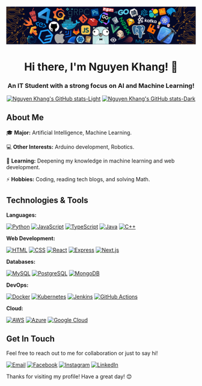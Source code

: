 <div align="center">

![Background Image](./images/background.png)

# Hi there, I'm Nguyen Khang! 👋

### An IT Student with a strong focus on AI and Machine Learning!

[![Nguyen Khang's GitHub stats-Light](https://github-readme-stats.vercel.app/api?username=khangronky&show_icons=true&theme=shadow_blue#gh-light-mode-only)](https://github.com/anuraghazra/github-readme-stats#gh-light-mode-only)
[![Nguyen Khang's GitHub stats-Dark](https://github-readme-stats.vercel.app/api?username=khangronky&show_icons=true&theme=radical#gh-dark-mode-only)](https://github.com/anuraghazra/github-readme-stats#gh-dark-mode-only)

</div>

## About Me

🎓 **Major:** Artificial Intelligence, Machine Learning.

💻 **Other Interests:** Arduino development, Robotics.

🌱 **Learning:** Deepening my knowledge in machine learning and web development.

⚡ **Hobbies:** Coding, reading tech blogs, and solving Math.

## Technologies & Tools

**Languages:**

<a href="https://www.python.org/"><img src="https://cdn.jsdelivr.net/npm/devicon/icons/python/python-original.svg" alt="Python" width="50" height="50"/></a>
<a href="https://www.javascript.com/"><img src="https://cdn.jsdelivr.net/npm/devicon/icons/javascript/javascript-original.svg" alt="JavaScript" width="50" height="50"/></a>
<a href="https://www.typescriptlang.org/"><img src="https://cdn.jsdelivr.net/npm/devicon/icons/typescript/typescript-original.svg" alt="TypeScript" width="50" height="50"/></a>
<a href="https://www.java.com/"><img src="https://cdn.jsdelivr.net/npm/devicon/icons/java/java-original.svg" alt="Java" width="50" height="50"/></a>
<a href="https://isocpp.org/"><img src="https://cdn.jsdelivr.net/npm/devicon/icons/cplusplus/cplusplus-original.svg" alt="C++" width="50" height="50"/></a>

**Web Development:**

<a href="https://developer.mozilla.org/en-US/docs/Web/HTML"><img src="https://cdn.jsdelivr.net/npm/devicon/icons/html5/html5-original.svg" alt="HTML" width="50" height="50"/></a>
<a href="https://developer.mozilla.org/en-US/docs/Web/CSS"><img src="https://cdn.jsdelivr.net/npm/devicon/icons/css3/css3-original.svg" alt="CSS" width="50" height="50"/></a>
<a href="https://reactjs.org/"><img src="https://cdn.jsdelivr.net/npm/devicon/icons/react/react-original.svg" alt="React" width="50" height="50"/></a>
<a href="https://expressjs.com/"><img src="https://cdn.jsdelivr.net/npm/devicon/icons/express/express-original.svg" alt="Express" width="50" height="50"/></a>
<a href="https://nextjs.org/"><img src="https://cdn.jsdelivr.net/npm/devicon/icons/nextjs/nextjs-original.svg" alt="Next.js" width="50" height="50"/></a>

**Databases:**

<a href="https://www.mysql.com/"><img src="https://cdn.jsdelivr.net/npm/devicon/icons/mysql/mysql-original.svg" alt="MySQL" width="50" height="50"/></a>
<a href="https://www.postgresql.org/"><img src="https://cdn.jsdelivr.net/npm/devicon/icons/postgresql/postgresql-original.svg" alt="PostgreSQL" width="50" height="50"/></a>
<a href="https://www.mongodb.com/"><img src="https://cdn.jsdelivr.net/npm/devicon/icons/mongodb/mongodb-original.svg" alt="MongoDB" width="50" height="50"/></a>

**DevOps:**

<a href="https://www.docker.com/"><img src="https://cdn.jsdelivr.net/npm/devicon/icons/docker/docker-original.svg" alt="Docker" width="50" height="50"/></a>
<a href="https://kubernetes.io/"><img src="https://cdn.jsdelivr.net/npm/devicon/icons/kubernetes/kubernetes-plain.svg" alt="Kubernetes" width="50" height="50"/></a>
<a href="https://www.jenkins.io/"><img src="https://cdn.jsdelivr.net/npm/devicon/icons/jenkins/jenkins-original.svg" alt="Jenkins" width="50" height="50"/></a>
<a href="https://github.com/features/actions"><img src="https://cdn.jsdelivr.net/npm/devicon/icons/github/github-original.svg" alt="GitHub Actions" width="50" height="50"/></a>

**Cloud:**

<a href="https://aws.amazon.com/"><img src="https://cdn.jsdelivr.net/npm/devicon/icons/amazonwebservices/amazonwebservices-original-wordmark.svg" alt="AWS" width="50" height="50"/></a>
<a href="https://azure.microsoft.com/"><img src="https://cdn.jsdelivr.net/npm/devicon/icons/azure/azure-original.svg" alt="Azure" width="50" height="50"/></a>
<a href="https://cloud.google.com/"><img src="https://cdn.jsdelivr.net/npm/devicon/icons/googlecloud/googlecloud-original.svg" alt="Google Cloud" width="50" height="50"/></a>

## Get In Touch

Feel free to reach out to me for collaboration or just to say hi!

<a href="mailto:nguyengiakhang646@gmail.com"><img src="https://github.com/user-attachments/assets/1d4a0a41-76fd-4d05-b38d-9e6c82459a5f" alt="Email" width="50" height="50"/></a>
<a href="https://facebook.com/khangronky"><img src="https://github.com/user-attachments/assets/b24fd000-d0ee-4ef2-97ef-f232fa933646" alt="Facebook" width="50" height="50"/></a>
<a href="https://instagram.com/khangronky"><img src="https://github.com/user-attachments/assets/99f7503c-de54-47d7-a667-83509cc1c873" alt="Instagram" width="50" height="50"/></a>
<a href="https://www.linkedin.com/in/khangronky"><img src="https://github.com/user-attachments/assets/c67721e3-8b86-4d52-ac01-e96690ec9e19" alt="LinkedIn" width="50" height="50"/></a>

Thanks for visiting my profile! Have a great day! 😊
